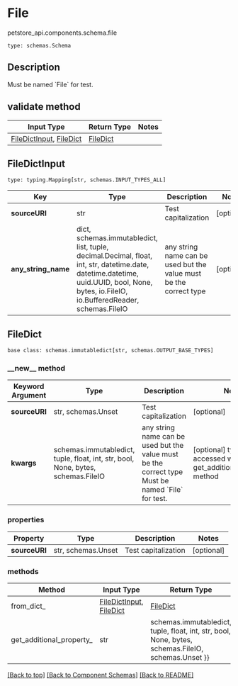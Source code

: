 # File
petstore_api.components.schema.file
```
type: schemas.Schema
```

## Description
Must be named &#x60;File&#x60; for test.

## validate method
Input Type | Return Type | Notes
------------ | ------------- | -------------
[FileDictInput](#filedictinput), [FileDict](#filedict) | [FileDict](#filedict) |

## FileDictInput
```
type: typing.Mapping[str, schemas.INPUT_TYPES_ALL]
```
Key | Type |  Description | Notes
------------ | ------------- | ------------- | -------------
**sourceURI** | str | Test capitalization | [optional]
**any_string_name** | dict, schemas.immutabledict, list, tuple, decimal.Decimal, float, int, str, datetime.date, datetime.datetime, uuid.UUID, bool, None, bytes, io.FileIO, io.BufferedReader, schemas.FileIO | any string name can be used but the value must be the correct type | [optional]

## FileDict
```
base class: schemas.immutabledict[str, schemas.OUTPUT_BASE_TYPES]

```
### &lowbar;&lowbar;new&lowbar;&lowbar; method
Keyword Argument | Type | Description | Notes
---------------- | ---- | ----------- | -----
**sourceURI** | str, schemas.Unset | Test capitalization | [optional]
**kwargs** | schemas.immutabledict, tuple, float, int, str, bool, None, bytes, schemas.FileIO | any string name can be used but the value must be the correct type Must be named &#x60;File&#x60; for test. | [optional] typed value is accessed with the get_additional_property_ method

### properties
Property | Type | Description | Notes
-------- | ---- | ----------- | -----
**sourceURI** | str, schemas.Unset | Test capitalization | [optional]

### methods
Method | Input Type | Return Type | Notes
------ | ---------- | ----------- | ------
from_dict_ | [FileDictInput](#filedictinput), [FileDict](#filedict) | [FileDict](#filedict) | a constructor
get_additional_property_ | str | schemas.immutabledict, tuple, float, int, str, bool, None, bytes, schemas.FileIO, schemas.Unset }} | provides type safety for additional properties

[[Back to top]](#top) [[Back to Component Schemas]](../../../README.md#Component-Schemas) [[Back to README]](../../../README.md)

